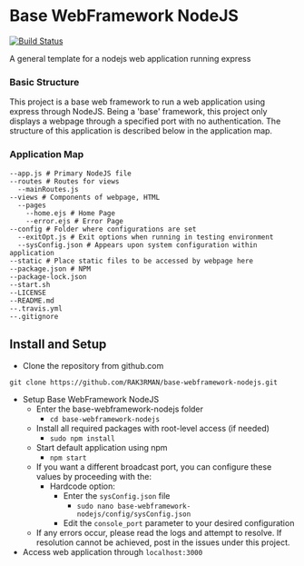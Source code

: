 # Base WebFramework NodeJS
[![Build Status](https://travis-ci.org/RAK3RMAN/base-webframework-nodejs.svg?branch=master)](https://travis-ci.org/RAK3RMAN/base-webframework-nodejs)

A general template for a nodejs web application running express

### Basic Structure
This project is a base web framework to run a web application using express through NodeJS. Being a 'base' framework, this project only displays a webpage through a specified port with no authentication. The structure of this application is described below in the application map.

### Application Map
```
--app.js # Primary NodeJS file
--routes # Routes for views
  --mainRoutes.js
--views # Components of webpage, HTML
  --pages
    --home.ejs # Home Page
    --error.ejs # Error Page
--config # Folder where configurations are set
  --exitOpt.js # Exit options when running in testing environment
  --sysConfig.json # Appears upon system configuration within application
--static # Place static files to be accessed by webpage here
--package.json # NPM 
--package-lock.json
--start.sh
--LICENSE
--README.md
--.travis.yml
--.gitignore
```

## Install and Setup
- Clone the repository from github.com
```
git clone https://github.com/RAK3RMAN/base-webframework-nodejs.git
```
- Setup Base WebFramework NodeJS
    - Enter the base-webframework-nodejs folder
        - `cd base-webframework-nodejs`
    - Install all required packages with root-level access (if needed)
        - `sudo npm install`    
    - Start default application using npm
        - `npm start`
    - If you want a different broadcast port, you can configure these values by proceeding with the:
        - Hardcode option:
            - Enter the `sysConfig.json` file
                - `sudo nano base-webframework-nodejs/config/sysConfig.json`
            - Edit the `console_port` parameter to your desired configuration
    - If any errors occur, please read the logs and attempt to resolve. If resolution cannot be achieved, post in the issues under this project. 
- Access web application through `localhost:3000`
